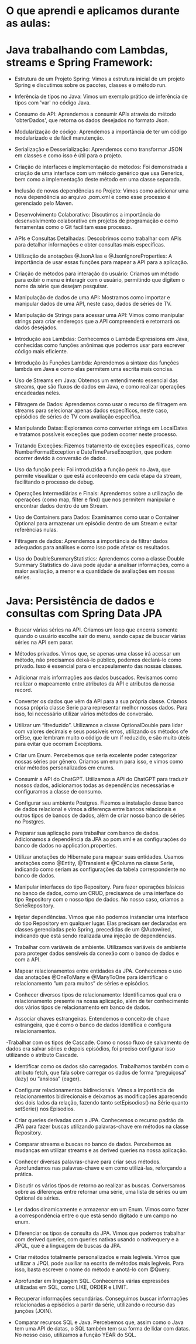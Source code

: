 # O que aprendi e aplicamos durante as aulas:


# Java trabalhando com Lambdas, streams e Spring Framework:

  -  Estrutura de um Projeto Spring: Vimos a estrutura inicial de um projeto Spring e discutimos sobre os pacotes, classes e o método run.

  -  Inferência de tipos no Java: Vimos um exemplo prático de inferência de tipos com 'var' no código Java.

  -  Consumo de API: Aprendemos a consumir APIs através do método 'obterDados', que retorna os dados desejados no formato Json.

  -  Modularização de código: Aprendemos a importância de ter um código modularizado e de fácil manutenção.

   - Serialização e Desserialização: Aprendemos como transformar JSON em classes e como isso é útil para o projeto.

   - Criação de interfaces e implementação de métodos: Foi demonstrada a criação de uma interface com um método genérico que usa Generics, bem como a implementação deste método em uma classe separada.

   - Inclusão de novas dependências no Projeto: Vimos como adicionar uma nova dependência ao arquivo .pom.xml e como esse processo é gerenciado pelo Maven.

  -  Desenvolvimento Colaborativo: Discutimos a importância do desenvolvimento colaborativo em projetos de programação e como ferramentas como o Git facilitam esse processo.

  -  APIs e Consultas Detalhadas: Descobrimos como trabalhar com APIs para detalhar informações e obter consultas mais específicas.

  -  Utilização de anotações @JsonAlias e @JsonIgnoreProperties: A importância de usar essas funções para mapear a API para a aplicação.

  -  Criação de métodos para interação do usuário: Criamos um método para exibir o menu e interagir com o usuário, permitindo que digitem o nome da série que desejam pesquisar.

  -  Manipulação de dados de uma API: Mostramos como importar e manipular dados de uma API, neste caso, dados de séries de TV.

  -  Manipulação de Strings para acessar uma API: Vimos como manipular strings para criar endereços que a API compreenderá e retornará os dados desejados.

  -  Introdução aos Lambdas: Conhecemos o Lambda Expressions em Java, conhecidas como funções anônimas que podemos usar para escrever código mais eficiente.

  -  Introdução às Funções Lambda: Aprendemos a sintaxe das funções lambda em Java e como elas permitem uma escrita mais concisa.

  -  Uso de Streams em Java: Obtemos um entendimento essencial das streams, que são fluxos de dados em Java, e como realizar operações encadeadas neles.

  -  Filtragem de Dados: Aprendemos como usar o recurso de filtragem em streams para selecionar apenas dados específicos, neste caso, episódios de séries de TV com avaliação específica.

  -  Manipulando Datas: Exploramos como converter strings em LocalDates e tratamos possíveis exceções que podem ocorrer neste processo.

  -  Tratando Exceções: Fizemos tratamento de exceções específicas, como NumberFormatException e DateTimeParseException, que podem ocorrer devido à conversão de dados.

  -  Uso da função peek: Foi introduzida a função peek no Java, que permite visualizar o que está acontecendo em cada etapa da stream, facilitando o processo de debug.

  -  Operações Intermediárias e Finais: Aprendemos sobre a utilização de operações (como map, filter e find) que nos permitem manipular e encontrar dados dentro de um Stream.

  -  Uso de Containers para Dados: Examinamos como usar o Container Optional para armazenar um episódio dentro de um Stream e evitar referências nulas.

  -  Filtragem de dados: Aprendemos a importância de filtrar dados adequados para análises e como isso pode afetar os resultados.

  -  Uso do DoubleSummaryStatistics: Aprendemos como a classe Double Summary Statistics do Java pode ajudar a analisar informações, como a maior avaliação, a menor e a quantidade de avaliações em nossas séries.

# Java: Persistência de dados e consultas com Spring Data JPA

   - Buscar várias séries na API. Criamos um loop que encerra somente quando o usuário escolhe sair do menu, sendo capaz de buscar várias séries na API sem parar.

   - Métodos privados. Vimos que, se apenas uma classe irá acessar um método, não precisamos deixá-lo público, podemos declará-lo como privado. Isso é essencial para o encapsulamento das nossas classes.

   - Adicionar mais informações aos dados buscados. Revisamos como realizar o mapeamento entre atributos da API e atributos da nossa record.

   - Converter os dados que vêm da API para a sua própria classe. Criamos nossa própria classe Serie para representar melhor nossos dados. Para isso, foi necessário utilizar vários métodos de conversão.

   - Utilizar um “ifreduzido”. Utilizamos a classe OptionalDouble para lidar com valores decimais e seus possíveis erros, utilizando os métodos ofe orElse, que lembram muito o código de um if reduzido, e são muito úteis para evitar que ocorram Exceptions.

   - Criar um Enum. Percebemos que seria excelente poder categorizar nossas séries por gênero. Criamos um enum para isso, e vimos como criar métodos personalizados em enums.

   - Consumir a API do ChatGPT. Utilizamos a API do ChatGPT para traduzir nossos dados, adicionamos todas as dependências necessárias e configuramos a classe de consumo.

   - Configurar seu ambiente Postgres. Fizemos a instalação desse banco de dados relacional e vimos a diferença entre bancos relacionais e outros tipos de bancos de dados, além de criar nosso banco de séries no Postgres.

   - Preparar sua aplicação para trabalhar com banco de dados. Adicionamos a dependência da JPA ao pom.xml e as configurações do banco de dados no application.properties.

   - Utilizar anotações do Hibernate para mapear suas entidades. Usamos anotações como @Entity, @Transient e @Column na classe Serie, indicando como seriam as configurações da tabela correspondente no banco de dados.

   - Manipular interfaces do tipo Repository. Para fazer operações básicas no banco de dados, como um CRUD, precisamos de uma interface do tipo Repository com o nosso tipo de dados. No nosso caso, criamos a SerieRepository.

   - Injetar dependências. Vimos que não podemos instanciar uma interface do tipo Repository em qualquer lugar. Elas precisam ser declaradas em classes gerenciadas pelo Spring, precedidas de um @Autowired, indicando que está sendo realizada uma injeção de dependências.

   - Trabalhar com variáveis de ambiente. Utilizamos variáveis de ambiente para proteger dados sensíveis da conexão com o banco de dados e com a API.

   - Mapear relacionamentos entre entidades da JPA. Conhecemos o uso das anotações @OneToMany e @ManyToOne para identificar o relacionamento ”um para muitos” de séries e episódios.

   - Conhecer diversos tipos de relacionamento: Identificamos qual era o relacionamento presente na nossa aplicação, além de ter conhecimento dos vários tipos de relacionamento em banco de dados.

   - Associar chaves estrangeiras. Entendemos o conceito de chave estrangeira, que é como o banco de dados identifica e configura relacionamentos.

   -Trabalhar com os tipos de Cascade. Como o nosso fluxo de salvamento de dados era salvar séries e depois episódios, foi preciso configurar isso utilizando o atributo Cascade.

   - Identificar como os dados são carregados. Trabalhamos também com o atributo fetch, que fala sobre carregar os dados de forma “preguiçosa” (lazy) ou “ansiosa” (eager).

   - Configurar relacionamentos bidirecionais. Vimos a importância de relacionamentos bidirecionais e deixamos as modificações aparecendo dos dois lados da relação, fazendo tanto setEpisodios() na Série quanto setSerie() nos Episodios.

   - Criar queries derivadas com a JPA. Conhecemos o recurso padrão da JPA para fazer buscas utilizando palavras-chave em métodos na classe Repository.

   - Comparar streams e buscas no banco de dados. Percebemos as mudanças em utilizar streams e as derived queries na nossa aplicação.

   - Conhecer diversas palavras-chave para criar seus métodos. Aprofundamos nas palavras-chave e em como utilizá-las, reforçando a prática.

   - Discutir os vários tipos de retorno ao realizar as buscas. Conversamos sobre as diferenças entre retornar uma série, uma lista de séries ou um Optional de séries.

   - Ler dados dinamicamente e armazenar em um Enum. Vimos como fazer a correspondência entre o que está sendo digitado e um campo no enum.

   - Diferenciar os tipos de consulta da JPA. Vimos que podemos trabalhar com derived queries, com queries nativas usando o nativequery e a JPQL, que é a linguagem de buscas da JPA.

   - Criar métodos totalmente personalizados e mais legíveis. Vimos que utilizar a JPQL pode auxiliar na escrita de métodos mais legíveis. Para isso, basta escrever o nome do método e anotá-lo com @Query.

   - Aprofundar em linguagem SQL. Conhecemos várias expressões utilizadas em SQL, como LIKE, ORDER e LIMIT.

   - Recuperar informações secundárias. Conseguimos buscar informações relacionadas a episódios a partir da série, utilizando o recurso das junções (JOIN).

   - Comparar recursos SQL e Java. Percebemos que, assim como o Java tem uma API de datas, o SQL também tem sua forma de lidar com datas. No nosso caso, utilizamos a função YEAR do SQL.
